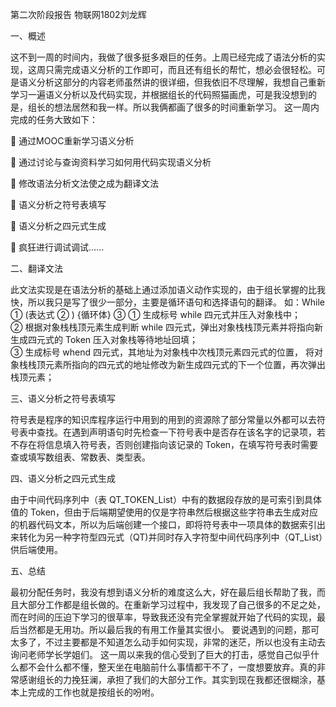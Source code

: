 
第二次阶段报告
 物联网1802刘龙辉

一、概述

这不到一周的时间内，我做了很多挺多艰巨的任务。上周已经完成了语法分析的实现，这周只需完成语义分析的工作即可，而且还有组长的帮忙，想必会很轻松。可是语义分析这部分的内容老师虽然讲的很详细，但我依旧不尽理解，我想自己重新学习一遍语义分析以及代码实现，并根据组长的代码照猫画虎，可是我没想到的是，组长的想法居然和我一样。所以我俩都画了很多的时间重新学习。
这一周内完成的任务大致如下：

	通过MOOC重新学习语义分析

	通过讨论与查询资料学习如何用代码实现语义分析

	修改语法分析文法使之成为翻译文法

	语义分析之符号表填写

	语义分析之四元式生成

	疯狂进行调试调试……

二、翻译文法

此文法实现是在语法分析的基础上通过添加语义动作实现的，由于组长掌握的比我快，所以我只是写了很少一部分，主要是循环语句和选择语句的翻译。
如：While ① (表达式 ② ) {循环体} ③ 
①	生成标号 while 四元式并压入对象栈中；  
②	根据对象栈栈顶元素生成判断 while 四元式，弹出对象栈栈顶元素并将指向新生成四元式的 Token 压入对象栈等待地址回填；  
③	生成标号 whend 四元式，其地址为对象栈中次栈顶元素四元式的位置，
将对象栈栈顶元素所指向的四元式的地址修改为新生成四元式的下一个位置，再次弹出栈顶元素；  

三、语义分析之符号表填写

符号表是程序的知识库程序运行中用到的用到的资源除了部分常量以外都可以去符号表中查找。在遇到声明语句时先检查一下符号表中是否存在该名字的记录项，若不存在将信息填入符号表，否则创建指向该记录的 Token，在填写符号表时需要查或填写数组表、常数表、类型表。

四、语义分析之四元式生成

由于中间代码序列中（表 QT_TOKEN_List）中有的数据段存放的是可索引到具体值的 Token，但由于后端期望使用的仅是字符串然后根据这些字符串去生成对应的机器代码文本，所以为后端创建一个接口，即将符号表中一项具体的数据索引出来转化为另一种字符型四元式（QT)并同时存入字符型中间代码序列中（QT_List）供后端使用。

五、总结

最初分配任务时，我没有想到语义分析的难度这么大，好在最后组长帮助了我，而且大部分工作都是组长做的。在重新学习过程中，我发现了自己很多的不足之处，而在时间的压迫下学习的很草率，导致我还没有完全掌握就开始了代码的实现，最后当然都是无用功。所以最后我的有用工作量其实很小。
要说遇到的问题，那可太多了，不过主要都是不知道怎么动手如何实现，非常的迷茫，所以也没有主动去询问老师学长学姐们。
这一周以来我的信心受到了巨大的打击，感觉自己似乎什么都不会什么都不懂，整天坐在电脑前什么事情都干不了，一度想要放弃。真的非常感谢组长的力挽狂澜，承担了我们的大部分工作。其实到现在我都还很糊涂，基本上完成的工作也就是按组长的吩咐。
